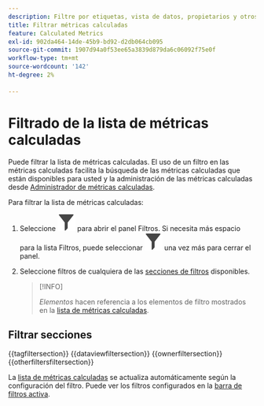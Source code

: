 ```yaml
---
description: Filtre por etiquetas, vista de datos, propietarios y otros filtros (Mostrar todo, Míos, Compartidos conmigo, Favoritos y Aprobados).
title: Filtrar métricas calculadas
feature: Calculated Metrics
exl-id: 902da464-14de-45b9-bd92-d2db064cb095
source-git-commit: 1907d94a0f53ee65a3839d879da6c06092f75e0f
workflow-type: tm+mt
source-wordcount: '142'
ht-degree: 2%

---
```


# Filtrado de la lista de métricas calculadas

Puede filtrar la lista de métricas calculadas. El uso de un filtro en las métricas calculadas facilita la búsqueda de las métricas calculadas que están disponibles para usted y la administración de las métricas calculadas desde [Administrador de métricas calculadas](cm-manager.md).


Para filtrar la lista de métricas calculadas:

1. Seleccione ![Filtro](/help/assets/icons/Filter.svg) para abrir el panel Filtros. Si necesita más espacio para la lista Filtros, puede seleccionar ![Filtro](/help/assets/icons/Filter.svg) una vez más para cerrar el panel.
1. Seleccione filtros de cualquiera de las [secciones de filtros](#filter-sections) disponibles.

   >[!INFO]
   >
   >*Elementos* hacen referencia a los elementos de filtro mostrados en la [lista de métricas calculadas](cm-manager.md#filters-list).
   > 

## Filtrar secciones

{{tagfiltersection}}
{{dataviewfiltersection}}
{{ownerfiltersection}}
{{otherfiltersfiltersection}}


La [lista de métricas calculadas](cm-manager.md#filters-list) se actualiza automáticamente según la configuración del filtro. Puede ver los filtros configurados en la [barra de filtros activa](cm-manager.md#active-filter-bar).
